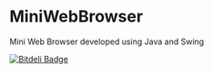 MiniWebBrowser
==============

Mini Web Browser developed using Java and Swing


[![Bitdeli Badge](https://d2weczhvl823v0.cloudfront.net/anujku/miniwebbrowser/trend.png)](https://bitdeli.com/free "Bitdeli Badge")

